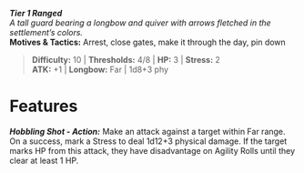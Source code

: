 ***Tier 1 Ranged***  
*A tall guard bearing a longbow and quiver with arrows fletched in the settlement’s colors.*  
**Motives & Tactics:** Arrest, close gates, make it through the day, pin down

> **Difficulty:** 10 | **Thresholds:** 4/8 | **HP:** 3 | **Stress:** 2  
> **ATK:** +1 | **Longbow:** Far | 1d8+3 phy  

# Features

***Hobbling Shot - Action:*** Make an attack against a target within Far range. On a success, mark a Stress to deal 1d12+3 physical damage. If the target marks HP from this attack, they have disadvantage on Agility Rolls until they clear at least 1 HP.
